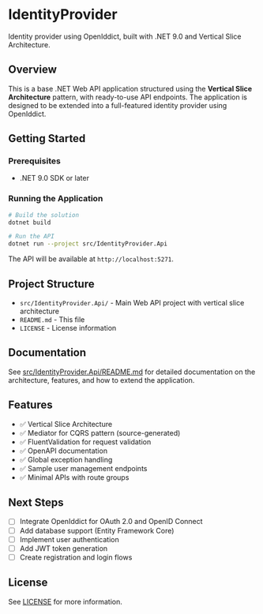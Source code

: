 # IdentityProvider

Identity provider using OpenIddict, built with .NET 9.0 and Vertical Slice Architecture.

## Overview

This is a base .NET Web API application structured using the **Vertical Slice Architecture** pattern, with ready-to-use API endpoints. The application is designed to be extended into a full-featured identity provider using OpenIddict.

## Getting Started

### Prerequisites

- .NET 9.0 SDK or later

### Running the Application

```bash
# Build the solution
dotnet build

# Run the API
dotnet run --project src/IdentityProvider.Api
```

The API will be available at `http://localhost:5271`.

## Project Structure

- `src/IdentityProvider.Api/` - Main Web API project with vertical slice architecture
- `README.md` - This file
- `LICENSE` - License information

## Documentation

See [src/IdentityProvider.Api/README.md](src/IdentityProvider.Api/README.md) for detailed documentation on the architecture, features, and how to extend the application.

## Features

- ✅ Vertical Slice Architecture
- ✅ Mediator for CQRS pattern (source-generated)
- ✅ FluentValidation for request validation
- ✅ OpenAPI documentation
- ✅ Global exception handling
- ✅ Sample user management endpoints
- ✅ Minimal APIs with route groups

## Next Steps

- [ ] Integrate OpenIddict for OAuth 2.0 and OpenID Connect
- [ ] Add database support (Entity Framework Core)
- [ ] Implement user authentication
- [ ] Add JWT token generation
- [ ] Create registration and login flows

## License

See [LICENSE](LICENSE) for more information.

